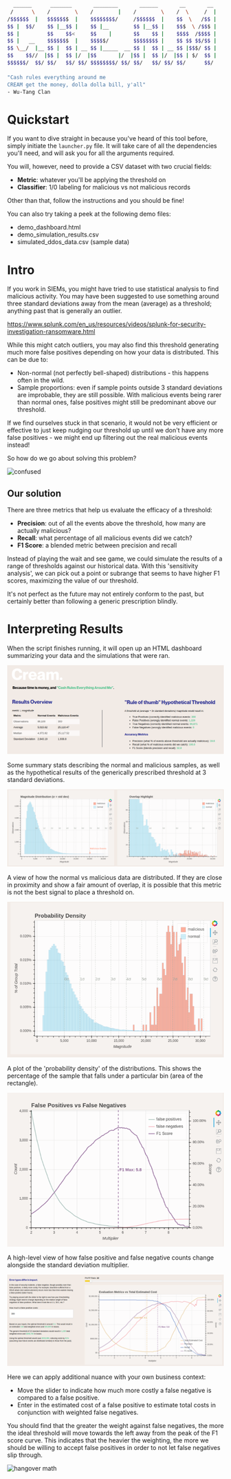 ```bash
  ______      _______       ________       ______       __       __
 /      \    /        \    /        |    /        \    /  \     /  |
/$$$$$$  |   $$$$$$$  |    $$$$$$$$/     /$$$$$$  |    $$  \   /$$ |
$$ |  $$/    $$ |__$$ |    $$ |__        $$ |__$$ |    $$$  \ /$$$ |
$$ |         $$    $$<     $$    |       $$    $$ |    $$$$  /$$$$ |
$$ |   __    $$$$$$$  |    $$$$$/        $$$$$$$$ |    $$ $$ $$/$$ |
$$ \__/  |__ $$ |  $$ | __ $$ |_____  __ $$ |  $$ | __ $$ |$$$/ $$ |
$$    $$//  |$$ |  $$ |/  |$$       |/  |$$ |  $$ |/  |$$ | $/  $$ |
$$$$$$/  $$/ $$/   $$/ $$/ $$$$$$$$/ $$/ $$/   $$/ $$/ $$/      $$/

"Cash rules everything around me
CREAM get the money, dolla dolla bill, y'all"
- Wu-Tang Clan
```

# **Quickstart**
If you want to dive straight in because you've heard of this tool before, simply initiate the `launcher.py` file. It will take care of all the dependencies you'll need, and will ask you for all the arguments required.

You will, however, need to provide a CSV dataset with two crucial fields:
- **Metric**: whatever you'll be applying the threshold on
- **Classifier**: 1/0 labeling for malicious vs not malicious records

Other than that, follow the instructions and you should be fine!

You can also try taking a peek at the following demo files:
- demo_dashboard.html
- demo_simulation_results.csv
- simulated_ddos_data.csv (sample data)

# **Intro**
If you work in SIEMs, you might have tried to use statistical analysis to find malicious activity. You may have been suggested to use something around three standard deviations away from the mean (average) as a threshold; anything past that is generally an outlier.

https://www.splunk.com/en_us/resources/videos/splunk-for-security-investigation-ransomware.html

While this might catch outliers, you may also find this threshold generating much more false positives depending on how your data is distributed. This can be due to:
- Non-normal (not perfectly bell-shaped) distributions - this happens often in the wild.
- Sample proportions: even if sample points outside 3 standard deviations are improbable, they are still possible. With malicious events being rarer than normal ones, false positives might still be predominant above our threshold.

If we find ourselves stuck in that scenario, it would not be very efficient or effective to just keep nudging our threshold up until we don't have any more false positives - we might end up filtering out the real malicious events instead!

So how do we go about solving this problem?

![confused](https://media.giphy.com/media/WRQBXSCnEFJIuxktnw/giphy.gif)

## **Our solution**
There are three metrics that help us evaluate the efficacy of a threshold:
- **Precision**: out of all the events above the threshold, how many are actually malicious?
- **Recall**: what percentage of all malicious events did we catch?
- **F1 Score**: a blended metric between precision and recall

Instead of playing the wait and see game, we could simulate the results of a range of thresholds against our historical data. With this 'sensitivity analysis', we can pick out a point or subrange that seems to have higher F1 scores, maximizing the value of our threshold.

It's not perfect as the future may not entirely conform to the past, but certainly better than following a generic prescription blindly.

# **Interpreting Results**

When the script finishes running, it will open up an HTML dashboard summarizing your data and the simulations that were ran.

![overview](images/overview.png)

Some summary stats describing the normal and malicious samples, as well as the hypothetical results of the generically prescribed threshold at 3 standard deviations.

![distributions](images/distributions.png)

A view of how the normal vs malicious data are distributed. If they are close in proximity and show a fair amount of overlap, it is possible that this metric is not the best signal to place a threshold on.

![density](images/density.png)

A plot of the 'probability density' of the distributions. This shows the percentage of the sample that falls under a particular bin (area of the rectangle).

![errors](images/errors.png)

A high-level view of how false positive and false negative counts change alongside the standard deviation multiplier.

![sensitivity](images/sensitivity.png)

Here we can apply additional nuance with your own business context:
- Move the slider to indicate how much more costly a false negative is compared to a false positive.
- Enter in the estimated cost of a false positive to estimate total costs in conjunction with weighted false negatives.

You should find that the greater the weight against false negatives, the more the ideal threshold will move towards the left away from the peak of the F1 score curve. This indicates that the heavier the weighting, the more we should be willing to accept false positives in order to not let false negatives slip through. 

![hangover math](https://media.giphy.com/media/DHqth0hVQoIzS/giphy.gif)